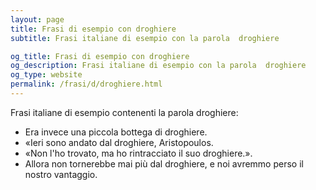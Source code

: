 ```yaml
---
layout: page
title: Frasi di esempio con droghiere 
subtitle: Frasi italiane di esempio con la parola  droghiere

og_title: Frasi di esempio con droghiere 
og_description: Frasi italiane di esempio con la parola  droghiere
og_type: website
permalink: /frasi/d/droghiere.html
---
```


Frasi italiane di esempio contenenti la parola droghiere:


- Era invece una piccola bottega di droghiere.
- «Ieri sono andato dal droghiere, Aristopoulos.
- «Non l'ho trovato, ma ho rintracciato il suo droghiere.».
- Allora non tornerebbe mai più dal droghiere, e noi avremmo perso il nostro vantaggio.
